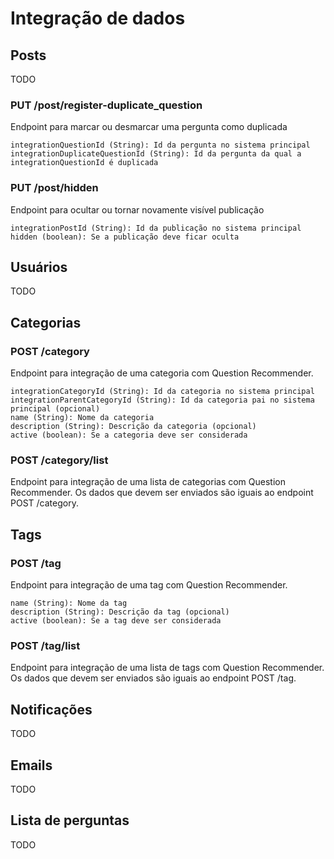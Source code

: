 # Integração de dados

## Posts
TODO

### PUT /post/register-duplicate_question
Endpoint para marcar ou desmarcar uma pergunta como duplicada
```
integrationQuestionId (String): Id da pergunta no sistema principal
integrationDuplicateQuestionId (String): Id da pergunta da qual a integrationQuestionId é duplicada
```

### PUT /post/hidden
Endpoint para ocultar ou tornar novamente visível publicação
```
integrationPostId (String): Id da publicação no sistema principal
hidden (boolean): Se a publicação deve ficar oculta
```

## Usuários
TODO

## Categorias

### POST /category
Endpoint para integração de uma categoria com Question Recommender.
```
integrationCategoryId (String): Id da categoria no sistema principal
integrationParentCategoryId (String): Id da categoria pai no sistema principal (opcional)
name (String): Nome da categoria
description (String): Descrição da categoria (opcional)
active (boolean): Se a categoria deve ser considerada 
```

### POST /category/list
Endpoint para integração de uma lista de categorias com Question Recommender. Os dados que devem ser enviados são iguais ao endpoint POST /category.

## Tags

### POST /tag
Endpoint para integração de uma tag com Question Recommender.
```
name (String): Nome da tag
description (String): Descrição da tag (opcional)
active (boolean): Se a tag deve ser considerada 
```

### POST /tag/list
Endpoint para integração de uma lista de tags com Question Recommender. Os dados que devem ser enviados são iguais ao endpoint POST /tag.

## Notificações
TODO

## Emails
TODO

## Lista de perguntas
TODO